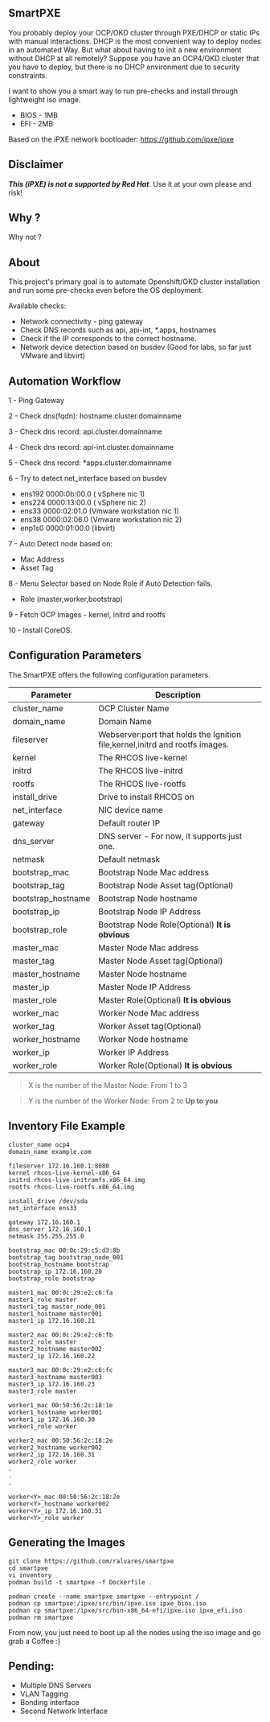 ## SmartPXE

You probably deploy your OCP/OKD cluster through PXE/DHCP or static IPs with manual interactions. DHCP is the most convenient way to deploy nodes in an automated Way. But what about having to init a new environment without DHCP at all remotely? Suppose you have an OCP4/OKD cluster that you have to deploy, but there is no DHCP environment due to security constraints.

I want to show you a smart way to run pre-checks and install through lightweight iso image.

* BIOS - 1MB
* EFI - 2MB

Based on the iPXE network bootloader: https://github.com/ipxe/ipxe 

## Disclaimer

***This (iPXE) is not a supported by Red Hat***. Use it at your own please and risk!

## Why ?

Why not ?

## About

This project's primary goal is to automate Openshift/OKD cluster installation and run some pre-checks even before the OS deployment.

Available checks:

* Network connectivity - ping gateway
* Check DNS records such as api, api-int, *.apps, hostnames
* Check if the IP corresponds to the correct hostname. 
* Network device detection based on busdev (Good for labs, so far just VMware and libvirt)

Automation Workflow
---
1 - Ping Gateway

2 - Check dns(fqdn): hostname.cluster.domainname

3 - Check dns record: api.cluster.domainname

4 - Check dns record: api-int.cluster.domainname

5 - Check dns record: *apps.cluster.domainname

6 - Try to detect net_interface based on busdev

 - ens192 0000:0b:00.0 ( vSphere nic 1)
 - ens224 0000:13:00.0 ( vSphere nic 2)
 - ens33 0000:02:01.0 (Vmware workstation nic 1)
 - ens38 0000:02:06.0 (Vmware workstation nic 2)
 - enp1s0 0000:01:00.0 (libvirt)

7 - Auto Detect node based on:
 -  Mac Address
 -  Asset Tag

8 - Menu Selector based on Node Role if Auto Detection fails.
 -  Role (master,worker,bootstrap)
 
9 - Fetch OCP Images - kernel, initrd and rootfs

10 - Install CoreOS.

Configuration Parameters
---

The SmartPXE offers the following configuration parameters.


| Parameter | Description |
| -------- | -------- | 
| cluster_name    | OCP Cluster Name     | 
| domain_name    | Domain Name     | 
| fileserver    | Webserver:port that holds the Ignition file,kernel,initrd and rootfs images.    | 
| kernel    | The RHCOS live-kernel    | 
| initrd   | The RHCOS live-initrd     | 
| rootfs    | The RHCOS live-rootfs    | 
| install_drive    | Drive to install RHCOS on | 
| net_interface    | NIC device name | 
| gateway    | Default router IP     | 
| dns_server    | DNS server - For now, it supports just one.     |
| netmask   | Default netmask     |
| bootstrap_mac    | Bootstrap Node Mac address     |
| bootstrap_tag    | Bootstrap Node Asset tag(Optional)     |
| bootstrap_hostname     | Bootstrap Node hostname     |
| bootstrap_ip   | Bootstrap Node IP Address     |
| bootstrap_role    | Bootstrap Node Role(Optional) **It is obvious**      |
| master<X>_mac    | Master Node Mac address     |
| master<X>_tag    | Master Node Asset tag(Optional)     |
| master<X>_hostname    | Master Node hostname     |
| master<X>_ip    | Master Node IP Address     | 
| master<X>_role    | Master Role(Optional) **It is obvious**     |
| worker<Y>_mac    | Worker Node Mac address     | 
| worker<Y>_tag    | Worker Asset tag(Optional)     |
| worker<Y>_hostname    | Worker Node hostname     |
| worker<Y>_ip    | Worker IP Address     |
| worker<Y>_role    | Worker Role(Optional) **It is obvious**   |

> X is the number of the Master Node: From 1 to 3

> Y is the number of the Worker Node: From 2 to **Up to you**

Inventory File Example
---
```
cluster_name ocp4
domain_name example.com

fileserver 172.16.160.1:8080
kernel rhcos-live-kernel-x86_64
initrd rhcos-live-initramfs.x86_64.img
rootfs rhcos-live-rootfs.x86_64.img

install_drive /dev/sda
net_interface ens33

gateway 172.16.160.1
dns_server 172.16.160.1
netmask 255.255.255.0

bootstrap_mac 00:0c:29:c5:d3:8b
bootstrap_tag bootstrap_node_001
bootstrap_hostname bootstrap
bootstrap_ip 172.16.160.20
bootstrap_role bootstrap

master1_mac 00:0c:29:e2:c6:fa
master1_role master
master1_tag master_node_001
master1_hostname master001
master1_ip 172.16.160.21

master2_mac 00:0c:29:e2:c6:fb
master2_role master
master2_hostname master002
master2_ip 172.16.160.22

master3_mac 00:0c:29:e2:c6:fc
master3_hostname master003
master3_ip 172.16.160.23
master3_role master

worker1_mac 00:50:56:2c:18:1e
worker1_hostname worker001
worker1_ip 172.16.160.30
worker1_role worker

worker2_mac 00:50:56:2c:18:2e
worker2_hostname worker002
worker2_ip 172.16.160.31
worker2_role worker
.
.
.

worker<Y>_mac 00:50:56:2c:18:2e
worker<Y>_hostname worker002
worker<Y>_ip 172.16.160.31
worker<Y>_role worker

```

Generating the Images
---

```
git clone https://github.com/ralvares/smartpxe
cd smartpxe
vi inventory
podman build -t smartpxe -f Dockerfile .

podman create --name smartpxe smartpxe --entrypoint /
podman cp smartpxe:/ipxe/src/bin/ipxe.iso ipxe_bios.iso
podman cp smartpxe:/ipxe/src/bin-x86_64-efi/ipxe.iso ipxe_efi.iso
podman rm smartpxe
```

From now, you just need to boot up all the nodes using the iso image and go grab a Coffee :) 

Pending:
---
* Multiple DNS Servers
* VLAN Tagging
* Bonding interface
* Second Network Interface
